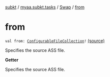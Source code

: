 [subkt](../../index.md) / [myaa.subkt.tasks](../index.md) / [Swap](index.md) / [from](./from.md)

# from

`val from: `[`ConfigurableFileCollection`](https://docs.gradle.org/current/javadoc/org/gradle/api/file/ConfigurableFileCollection.html)`!` [(source)](https://github.com/Myaamori/SubKt/blob/0.1.12/src/main/kotlin/myaa/subkt/tasks/asstasks.kt#L518)

Specifies the source ASS file.

**Getter**

Specifies the source ASS file.

